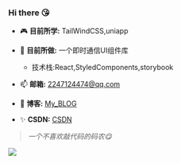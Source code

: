 ### Hi there 😘

<!--
**Found-404/Found-404** is a ✨ _special_ ✨ repository because its `README.md` (this file) appears on your GitHub profile.
Here are some ideas to get you started:
-->

- 🎮 **目前所学:** TailWindCSS,uniapp

- 🔨 **目前所做:**  一个即时通信UI组件库
  - 技术栈:React,StyledComponents,storybook
  
- 📫 **邮箱:** 2247124474@qq.com

- 🎈 **博客:**  [My_BLOG](https://found-404.github.io/found404.io/)

- ✨ **CSDN:**  [CSDN](https://blog.csdn.net/bl_ack233?spm=1000.2115.3001.5343)

> *一个不喜欢敲代码的码农😋*

[![](https://img.shields.io/badge/BLOG-%20-lightgrey)](https://found-404.github.io/found404.io/)

<!-- ![bilibili](https://img.shields.io/badge/dynamic/json?label=bilibili%20fans&query=%24.data.totalSubs&url=https%3A%2F%2Fapi.spencerwoo.com%2Fsubstats%2F%3Fsource%3Dbilibili%26queryKey%3D33707453&logo=bilibili&labelColor=FE7398&logoColor=white&style=flat)
-->
